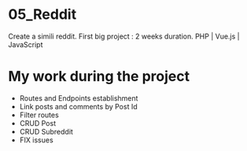 # 05_Reddit
Create a simili reddit.
First big project : 2 weeks duration.
PHP | Vue.js | JavaScript

# My work during the project
- Routes and Endpoints establishment
- Link posts and comments by Post Id
- Filter routes
- CRUD Post
- CRUD Subreddit
- FIX issues
